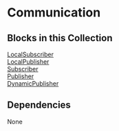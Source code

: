 Communication
=============

Blocks in this Collection
---
[LocalSubscriber](docs/local_subscriber.md)  
[LocalPublisher](docs/local_publisher.md)  
[Subscriber](docs/subscriber.md)  
[Publisher](docs/publisher.md)  
[DynamicPublisher](docs/dynamic_publisher.md)  

Dependencies
---
None
